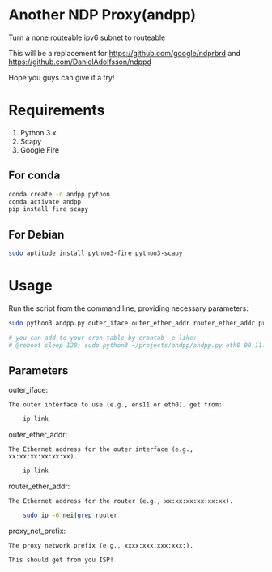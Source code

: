# Another NDP Proxy(andpp)
Turn a none routeable ipv6 subnet to routeable

This will be a replacement for https://github.com/google/ndprbrd and https://github.com/DanielAdolfsson/ndppd

Hope you guys can give it a try!

# Requirements
1. Python 3.x
2. Scapy
3. Google Fire

## For conda
```bash
conda create -n andpp python
conda activate andpp
pip install fire scapy
```

## For Debian
```bash
sudo aptitude install python3-fire python3-scapy
```

# Usage
Run the script from the command line, providing necessary parameters:

```bash
sudo python3 andpp.py outer_iface outer_ether_addr router_ether_addr proxy_net_prefix

# you can add to your cron table by crontab -e like:
# @reboot sleep 120; sudo python3 ~/projects/andpp/andpp.py eth0 00:11:31:f1:01:71 44:22:22:33:3a:00 2a03:dddd:a11f:
```

## Parameters
outer_iface:

    The outer interface to use (e.g., ens11 or eth0). get from:
```bash
    ip link
```

outer_ether_addr:

    The Ethernet address for the outer interface (e.g., xx:xx:xx:xx:xx:xx).
```bash
    ip link
```

router_ether_addr: 

    The Ethernet address for the router (e.g., xx:xx:xx:xx:xx:xx).

```bash
    sudo ip -6 nei|grep router
```

proxy_net_prefix: 

    The proxy network prefix (e.g., xxxx:xxx:xxx:xxx:). 
    
    This should get from you ISP!
